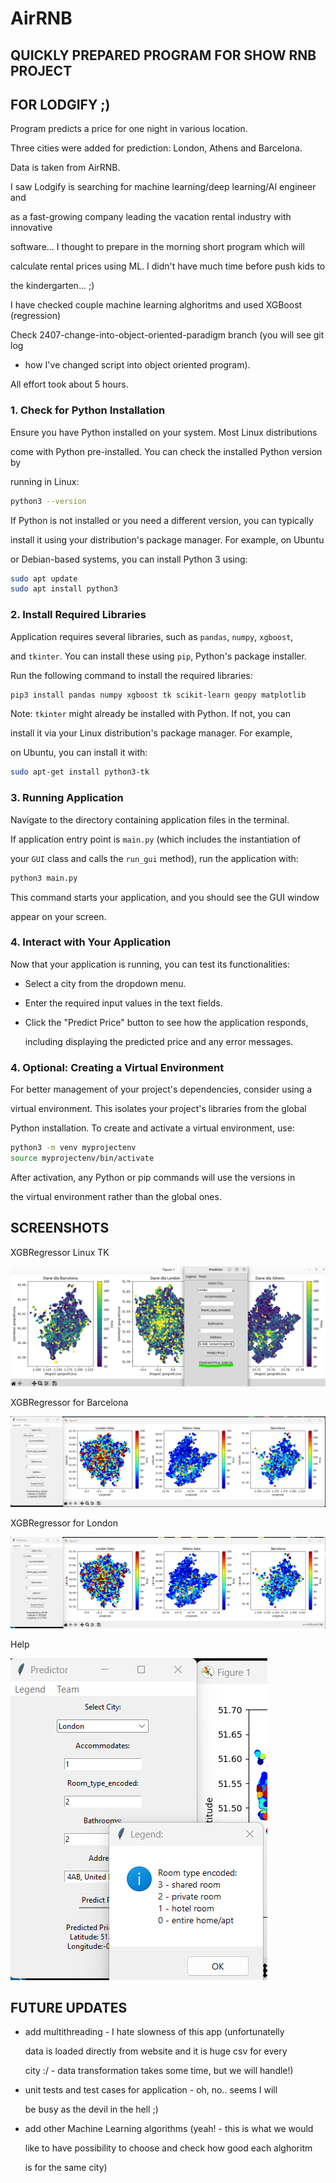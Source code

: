# AirRNB

## QUICKLY PREPARED PROGRAM FOR SHOW RNB PROJECT 

## FOR LODGIFY ;)

Program predicts a price for one night in various location.

Three cities were added for prediction: London, Athens and Barcelona.

Data is taken from AirRNB.

I saw Lodgify is searching for machine learning/deep learning/AI engineer and

as a fast-growing company leading the vacation rental industry with innovative 

software... I thought to prepare in the morning short program which will 

calculate rental prices using ML. I didn't have much time before push kids to

the kindergarten... ;)

I have checked couple machine learning alghoritms and used XGBoost (regression)

Check 2407-change-into-object-oriented-paradigm branch (you will see git log

- how I've changed script into object oriented program).

All effort took about 5 hours.

### 1. Check for Python Installation

Ensure you have Python installed on your system. Most Linux distributions

come with Python pre-installed. You can check the installed Python version by 

running in Linux:

```bash
python3 --version
```

If Python is not installed or you need a different version, you can typically 

install it using your distribution's package manager. For example, on Ubuntu 

or Debian-based systems, you can install Python 3 using:

```bash
sudo apt update
sudo apt install python3
```

### 2. Install Required Libraries

Application requires several libraries, such as `pandas`, `numpy`, `xgboost`, 

and `tkinter`. You can install these using `pip`, Python's package installer. 

Run the following command to install the required libraries:

```bash
pip3 install pandas numpy xgboost tk scikit-learn geopy matplotlib 
```

Note: `tkinter` might already be installed with Python. If not, you can 

install it via your Linux distribution's package manager. For example, 

on Ubuntu, you can install it with:

```bash
sudo apt-get install python3-tk
```

### 3. Running Application

Navigate to the directory containing application files in the terminal. 

If application entry point is `main.py` (which includes the instantiation of 

your `GUI` class and calls the `run_gui` method), run the application with:

```bash
python3 main.py
```

This command starts your application, and you should see the GUI window 

appear on your screen.

### 4. Interact with Your Application

Now that your application is running, you can test its functionalities:

- Select a city from the dropdown menu.

- Enter the required input values in the text fields.

- Click the "Predict Price" button to see how the application responds,

  including displaying the predicted price and any error messages.

### 4. Optional: Creating a Virtual Environment

For better management of your project's dependencies, consider using a 

virtual environment. This isolates your project's libraries from the global

Python installation. To create and activate a virtual environment, use:

```bash
python3 -m venv myprojectenv
source myprojectenv/bin/activate
```

After activation, any Python or pip commands will use the versions in 

the virtual environment rather than the global ones.


## SCREENSHOTS

XGBRegressor Linux TK

![XGBRegressor for Linux](pictures/ML004.png)

XGBRegressor for Barcelona

![XGBRegressor for Barcelona](pictures/ML001.png)

XGBRegressor for London

![XGBRegressor for London](pictures/ML002.png)

Help

![Help](pictures/ML003.png)


## FUTURE UPDATES

- add multithreading - I hate slowness of this app (unfortunatelly 

  data is loaded directly from website and it is huge csv for every

  city :/ - data transformation takes some time, but we will handle!) 

- unit tests and test cases for application - oh, no.. seems I will

  be busy as the devil in the hell ;)

- add other Machine Learning algorithms (yeah! - this is what we would

  like to have possibility to choose and check how good each alghoritm

  is for the same city)
